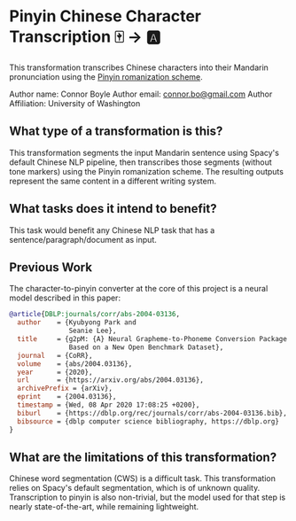 # Pinyin Chinese Character Transcription 🀄  → 🅰

This transformation transcribes Chinese characters into their Mandarin 
pronunciation using the [Pinyin romanization
scheme](https://en.wikipedia.org/wiki/Pinyin).

Author name: Connor Boyle
Author email: connor.bo@gmail.com
Author Affiliation: University of Washington

## What type of a transformation is this?

This transformation segments the input Mandarin sentence using Spacy's default
Chinese NLP pipeline, then transcribes those segments (without tone markers) 
using the Pinyin romanization scheme. The resulting outputs represent the 
same content in a different writing system.

## What tasks does it intend to benefit?

This task would benefit any Chinese NLP task that has a 
sentence/paragraph/document as input.

## Previous Work

The character-to-pinyin converter at the core of this project is a neural 
model described in this paper:

```bibtex
@article{DBLP:journals/corr/abs-2004-03136,
  author    = {Kyubyong Park and
               Seanie Lee},
  title     = {g2pM: {A} Neural Grapheme-to-Phoneme Conversion Package for MandarinChinese
               Based on a New Open Benchmark Dataset},
  journal   = {CoRR},
  volume    = {abs/2004.03136},
  year      = {2020},
  url       = {https://arxiv.org/abs/2004.03136},
  archivePrefix = {arXiv},
  eprint    = {2004.03136},
  timestamp = {Wed, 08 Apr 2020 17:08:25 +0200},
  biburl    = {https://dblp.org/rec/journals/corr/abs-2004-03136.bib},
  bibsource = {dblp computer science bibliography, https://dblp.org}
}
```

## What are the limitations of this transformation?

Chinese word segmentation (CWS) is a difficult task. This transformation relies
on Spacy's default segmentation, which is of unknown quality. Transcription to
pinyin is also non-trivial, but the model used for that step is nearly 
state-of-the-art, while remaining lightweight.
